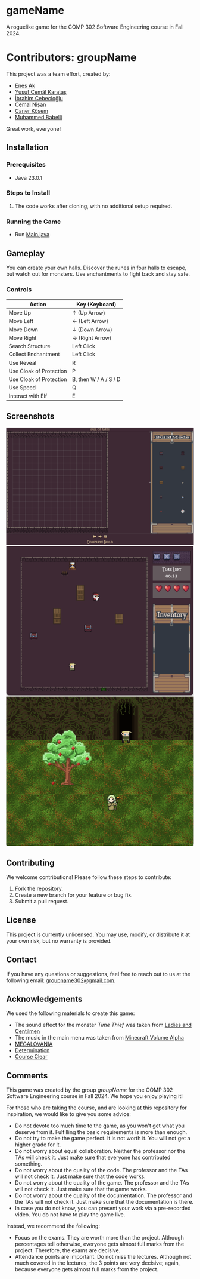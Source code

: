 # gameName

A roguelike game for the COMP 302 Software Engineering course in Fall 2024.

# Contributors: groupName
This project was a team effort, created by:

- [Enes Ak](https://github.com/enesak21)
- [Yusuf Cemâl Karataş](https://github.com/TavarishYosef)
- [İbrahim Cebecioğlu](https://github.com/ibrahimcbc)
- [Cemal Nişan](https://github.com/cemalnisan)
- [Caner Kösem](https://github.com/canerkosem)
- [Muhammed Babelli](https://github.com/muhbabelli)

Great work, everyone!

## Installation

### Prerequisites
- Java 23.0.1

### Steps to Install
1. The code works after cloning, with no additional setup required.

### Running the Game
- Run [Main.java](src/domain/main/Main.java)

## Gameplay
You can create your own halls. Discover the runes in four halls to escape, but watch out for monsters. Use enchantments to fight back and stay safe.

### Controls

 Action         | Key (Keyboard) |
|----------------|----------------|
| Move Up        | ↑ (Up Arrow)   |
| Move Left      | ← (Left Arrow) |
| Move Down      | ↓ (Down Arrow) |
| Move Right     | → (Right Arrow)|
| Search Structure     | Left Click |
| Collect Enchantment | Left Click |
| Use Reveal | R |
| Use Cloak of Protection | P |
| Use Cloak of Protection | B, then W / A / S / D |
| Use Speed | Q |
| Interact with Elf | E |


## Screenshots

![Build Mode Screen Shot](reports/screenshots/buildMode.png)
![Play Mode Screen Shot](reports/screenshots/playMode.png)
![Outside Screen Shot](reports/screenshots/outside.png)

## Contributing

We welcome contributions! Please follow these steps to contribute:
1. Fork the repository.
2. Create a new branch for your feature or bug fix.
3. Submit a pull request.

## License
This project is currently unlicensed. You may use, modify, or distribute it at your own risk, but no warranty is provided.

## Contact

If you have any questions or suggestions, feel free to reach out to us at the following email:
groupname302@gmail.com.

## Acknowledgements

We used the following materials to create this game:
- The sound effect for the monster *Time Thief* was taken from [Ladies and Centilmen](https://www.youtube.com/watch?v=40Ka2G6qYMY)
- The music in the main menu was taken from [Minecraft Volume Alpha](https://www.youtube.com/watch?v=qq-RGFyaq0U&list=PL3817D41C7D841E23&index=16)
- [MEGALOVANIA](https://www.youtube.com/watch?v=0FCvzsVlXpQ)
- [Determination](https://www.youtube.com/watch?v=h1wSPmlZV-w)
- [Course Clear](https://www.youtube.com/watch?v=wRkp6apEovA)

## Comments

This game was created by the group *groupName* for the COMP 302 Software Engineering course in Fall 2024. We hope you enjoy playing it!

For those who are taking the course, and are looking at this repository for inspiration, we would like to give you some advice:
- Do not devote too much time to the game, as you won't get what you deserve from it. Fulfilling the basic requirements is more than enough.
- Do not try to make the game perfect. It is not worth it. You will not get a higher grade for it.
- Do not worry about equal collaboration. Neither the professor nor the TAs will check it. Just make sure that everyone has contributed something.
- Do not worry about the quality of the code. The professor and the TAs will not check it. Just make sure that the code works.
- Do not worry about the quality of the game. The professor and the TAs will not check it. Just make sure that the game works.
- Do not worry about the quality of the documentation. The professor and the TAs will not check it. Just make sure that the documentation is there.
- In case you do not know, you can present your work via a pre-recorded video. You do not have to play the game live.

Instead, we recommend the following:
- Focus on the exams. They are worth more than the project. Although percentages tell otherwise, everyone gets almost full marks from the project. Therefore, the exams are decisive.
- Attendance points are important. Do not miss the lectures. Although not much covered in the lectures, the 3 points are very decisive; again, because everyone gets almost full marks from the project.
